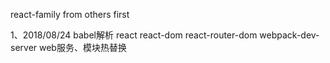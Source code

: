 react-family from others first

1、2018/08/24
babel解析
react react-dom react-router-dom 
webpack-dev-server web服务、模块热替换
